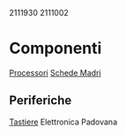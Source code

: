 2111930
2111002
# Componenti
[Processori](processori.md)
[Schede Madri](schede_madri.md)
## Periferiche
[Tastiere](periferiche/tastiere.md)
Elettronica Padovana
